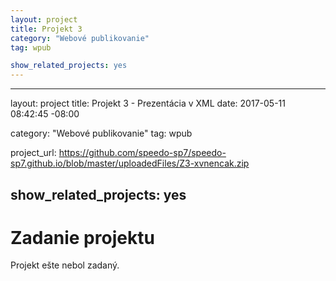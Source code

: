 ```yaml
---
layout: project
title: Projekt 3
category: "Webové publikovanie"
tag: wpub

show_related_projects: yes
---
```


---
layout: project
title: Projekt 3 - Prezentácia v XML
date: 2017-05-11 08:42:45 -08:00

category: "Webové publikovanie"
tag: wpub

project_url: https://github.com/speedo-sp7/speedo-sp7.github.io/blob/master/uploadedFiles/Z3-xvnencak.zip

show_related_projects: yes
---

# Zadanie projektu

Projekt ešte nebol zadaný.
